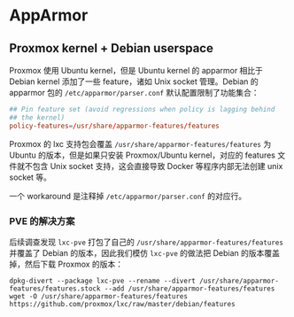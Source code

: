 # AppArmor

## Proxmox kernel + Debian userspace

Proxmox 使用 Ubuntu kernel，但是 Ubuntu kernel 的 apparmor 相比于 Debian kernel 添加了一些 feature，诸如 Unix socket 管理。Debian 的 apparmor 包的 `/etc/apparmor/parser.conf` 默认配置限制了功能集合：

```conf
## Pin feature set (avoid regressions when policy is lagging behind
## the kernel)
policy-features=/usr/share/apparmor-features/features
```

Proxmox 的 lxc 支持包会覆盖 `/usr/share/apparmor-features/features` 为 Ubuntu 的版本，但是如果只安装 Proxmox/Ubuntu kernel，对应的 features 文件就不包含 Unix socket 支持，这会直接导致 Docker 等程序内部无法创建 unix socket 等。

一个 workaround 是注释掉 `/etc/apparmor/parser.conf` 的对应行。

### PVE 的解决方案

后续调查发现 `lxc-pve` 打包了自己的 `/usr/share/apparmor-features/features` 并覆盖了 Debian 的版本，因此我们模仿 `lxc-pve` 的做法把 Debian 的版本覆盖掉，然后下载 Proxmox 的版本：

```shell
dpkg-divert --package lxc-pve --rename --divert /usr/share/apparmor-features/features.stock --add /usr/share/apparmor-features/features
wget -O /usr/share/apparmor-features/features https://github.com/proxmox/lxc/raw/master/debian/features
```
